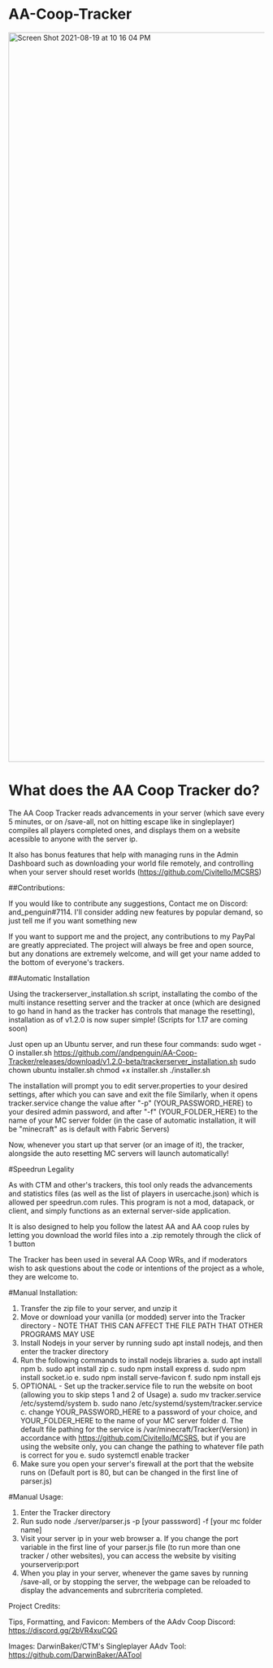 # AA-Coop-Tracker
<img width="1436" alt="Screen Shot 2021-08-19 at 10 16 04 PM" src="https://user-images.githubusercontent.com/71165067/130183018-c9116a3a-f11c-460c-a0c2-281fbc64eeb8.png">

<h1>What does the AA Coop Tracker do?</h1>

The AA Coop Tracker reads advancements in your server (which save every 5 minutes, or on /save-all, not on hitting escape like in singleplayer) compiles all players completed ones, and displays them on a website acessible to anyone with the server ip.

It also has bonus features that help with managing runs in the Admin Dashboard such as downloading your world file remotely, and controlling when your server should reset worlds (https://github.com/Civitello/MCSRS)

##Contributions:

If you would like to contribute any suggestions, Contact me on Discord: and_penguin#7114. I'll consider adding new features by popular demand, so just tell me if you want something new

If you want to support me and the project, any contributions to my PayPal are greatly appreciated. The project will always be free and open source, but any donations are extremely welcome, and will get your name added to the bottom of everyone's trackers.

##Automatic Installation

Using the trackerserver_installation.sh script, installating the combo of the multi instance resetting server and the tracker at once (which are designed to go hand in hand as the tracker has controls that manage the resetting), installation as of v1.2.0 is now super simple! (Scripts for 1.17 are coming soon)

Just open up an Ubuntu server, and run these four commands:
sudo wget -O installer.sh https://github.com//andpenguin/AA-Coop-Tracker/releases/download/v1.2.0-beta/trackerserver_installation.sh
sudo chown ubuntu installer.sh
chmod +x installer.sh
./installer.sh

The installation will prompt you to edit server.properties to your desired settings, after which you can save and exit the file
Similarly, when it opens tracker.service change the value after "-p" (YOUR_PASSWORD_HERE) to your desired admin password, and after "-f" (YOUR_FOLDER_HERE) to the name of your MC server folder (in the case of automatic installation, it will be "minecraft" as is default with Fabric Servers)

Now, whenever you start up that server (or an image of it), the tracker, alongside the auto resetting MC servers will launch automatically!

#Speedrun Legality

As with CTM and other's trackers, this tool only reads the advancements and statistics files (as well as the list of players in usercache.json) which is allowed per speedrun.com rules. This program is not a mod, datapack, or client, and simply functions as an external server-side application.

It is also designed to help you follow the latest AA and AA coop rules by letting you download the world files into a .zip remotely through the click of 1 button

The Tracker has been used in several AA Coop WRs, and if moderators wish to ask questions about the code or intentions of the project as a whole, they are welcome to.

#Manual Installation:

1. Transfer the zip file to your server, and unzip it
2. Move or download your vanilla (or modded) server into the Tracker directory - NOTE THAT THIS CAN AFFECT THE FILE PATH THAT OTHER PROGRAMS MAY USE
3. Install Nodejs in your server by running sudo apt install nodejs, and then enter the tracker directory
4. Run the following commands to install nodejs libraries 
  a. sudo apt install npm
  b. sudo apt install zip
  c. sudo npm install express 
  d. sudo npm install socket.io 
  e. sudo npm install serve-favicon 
  f. sudo npm install ejs
5. OPTIONAL - Set up the tracker.service file to run the website on boot (allowing you to skip steps 1 and 2 of Usage)
  a. sudo mv tracker.service /etc/systemd/system
  b. sudo nano /etc/systemd/system/tracker.service
  c. change YOUR_PASSWORD_HERE to a password of your choice, and YOUR_FOLDER_HERE to the name of your MC server folder
  d. The default file pathing for the service is /var/minecraft/Tracker(Version) in accordance with https://github.com/Civitello/MCSRS, but if you are using the
  website only, you can change the pathing to whatever file path is correct for you
  e. sudo systemctl enable tracker
6. Make sure you open your server's firewall at the port that the website runs on (Default port is 80, but can be changed in the first line of parser.js)


#Manual Usage:

1. Enter the Tracker directory
2. Run sudo node ./server/parser.js -p [your passsword] -f [your mc folder name]
3. Visit your server ip in your web browser
  a. If you change the port variable in the first line of your parser.js file (to run more than one tracker / other websites), you can access the website by visiting yourserverip:port
4. When you play in your server, whenever the game saves by running /save-all, or by stopping the server, the webpage can be reloaded to display the advancements and subrcriteria completed.

Project Credits:

Tips, Formatting, and Favicon: Members of the AAdv Coop Discord: https://discord.gg/2bVR4xuCQG

Images: DarwinBaker/CTM's Singleplayer AAdv Tool: https://github.com/DarwinBaker/AATool
